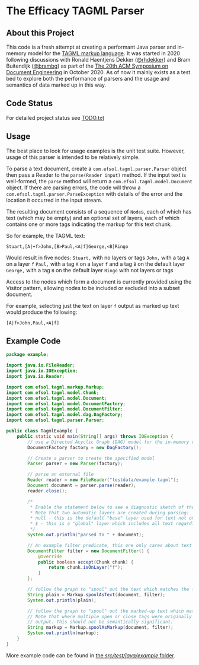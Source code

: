 The Efficacy TAGML Parser
=========================

About this Project
------------------
This code is a fresh attempt at creating a performant Java parser and in-memory model for the [TAGML markup language](https://www.balisage.net/Proceedings/vol21/print/HaentjensDekker01/BalisageVol21-HaentjensDekker01.html). It was started in 2020 following discussions with Ronald Haentjens Dekker ([@rhdekker](https://github.com/rhdekker)) and Bram Buitendijk ([@brambg](https://github.com/brambg)) as part of the [The 20th ACM Symposium on Document Engineering](https://doceng.org/doceng2020) in October 2020. As of now it mainly exists as a test bed to explore both the performance of parsers and the usage and semantics of data marked up in this way.

Code Status
-----------
For detailed project status see [TODO.txt](TODO.txt)

Usage
--------------
The best place to look for usage examples is the unit test suite. However, usage of this parser is intended to be relatively simple.

To parse a text document, create a `com.efsol.tagml.parser.Parser` object then pass a Reader to the `parse(Reader input)` method. If the input text is well-formed, the `parse` method will return a `com.efsol.tagml.model.Document` object. If there are parsing errors, the code will throw a `com.efsol.tagml.parser.ParseException` with details of the error and the location it occurred in the input stream.

The resulting document consists of a sequence of `Node`s, each of which has text (which may be empty) and an optional set of layers, each of which contains one or more tags indicating the markup for this text chunk.

So for example, the TAGML text:

```
Stuart,[A|+f>John,[B>Paul,<A|f]George,<B]Ringo
```
Would result in five nodes:
`Stuart,` with no layers or tags
`John,` with a tag `A` on a layer `f`
`Paul,` with a tag `A` on a layer `f` and a tag `B` on the default layer
`George,` with a tag `B` on the default layer
`Ringo` with not layers or tags

Access to the nodes which form a document is currently provided using the Visitor pattern, allowing nodes to be included or excluded into a subset document.

For example, selecting just the text on layer `f` output as marked up text would produce the following:

```
[A|f>John,Paul,<A|f]
```

Example Code
------------

```Java
package example;

import java.io.FileReader;
import java.io.IOException;
import java.io.Reader;

import com.efsol.tagml.markup.Markup;
import com.efsol.tagml.model.Chunk;
import com.efsol.tagml.model.Document;
import com.efsol.tagml.model.DocumentFactory;
import com.efsol.tagml.model.DocumentFilter;
import com.efsol.tagml.model.dag.DagFactory;
import com.efsol.tagml.parser.Parser;

public class TagmlExample {
    public static void main(String[] args) throws IOException {
        // use a Directed Acyclic Graph (DAG) model for the in-memory document
        DocumentFactory factory = new DagFactory();

        // Create a parser to create the specified model
        Parser parser = new Parser(factory);

        // parse an external file
        Reader reader = new FileReader("testdata/example.tagml");
        Document document = parser.parse(reader);
        reader.close();

        /*
         * Enable the statement below to see a diagnostic sketch of the document structure.
         * Note that two automatic layers are created during parsing:
         * null - this is the default "base" layer used for text not on an explicit layer
         * $ - this is a "global" layer which includes all text regardless of layer
         */
        System.out.println("parsed to " + document);

        // An example filter predicate, this one only cares about text on layer "f"
        DocumentFilter filter = new DocumentFilter() {
            @Override
            public boolean accept(Chunk chunk) {
                return chunk.isOnLayer("f");
            }
        };

        // follow the graph to "spool" out the text which matches the filter predicate, in the original order
        String plain = Markup.spoolAsText(document, filter);
        System.out.println(plain);

        // follow the graph to "spool" out the marked-up text which matches the filter predicate, in the original order
        // Note that where multiple open or close tags were originally adjacent, their order may not be identical in this
        // output. This should not be semantically significant.
        String markup = Markup.spoolAsMarkup(document, filter);
        System.out.println(markup);
    }
}
```

More example code can be found in [the *src/test/java/example* folder](src/text/java/example/).
